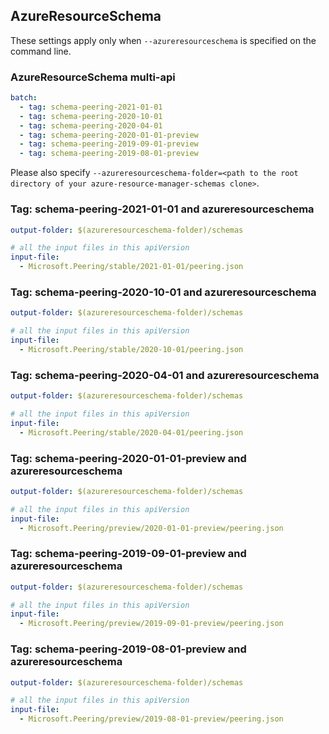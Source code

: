 ## AzureResourceSchema

These settings apply only when `--azureresourceschema` is specified on the command line.

### AzureResourceSchema multi-api

``` yaml $(azureresourceschema) && $(multiapi)
batch:
  - tag: schema-peering-2021-01-01
  - tag: schema-peering-2020-10-01
  - tag: schema-peering-2020-04-01
  - tag: schema-peering-2020-01-01-preview
  - tag: schema-peering-2019-09-01-preview
  - tag: schema-peering-2019-08-01-preview

```

Please also specify `--azureresourceschema-folder=<path to the root directory of your azure-resource-manager-schemas clone>`.

### Tag: schema-peering-2021-01-01 and azureresourceschema

``` yaml $(tag) == 'schema-peering-2021-01-01' && $(azureresourceschema)
output-folder: $(azureresourceschema-folder)/schemas

# all the input files in this apiVersion
input-file:
  - Microsoft.Peering/stable/2021-01-01/peering.json

```

### Tag: schema-peering-2020-10-01 and azureresourceschema

``` yaml $(tag) == 'schema-peering-2020-10-01' && $(azureresourceschema)
output-folder: $(azureresourceschema-folder)/schemas

# all the input files in this apiVersion
input-file:
  - Microsoft.Peering/stable/2020-10-01/peering.json

```

### Tag: schema-peering-2020-04-01 and azureresourceschema

``` yaml $(tag) == 'schema-peering-2020-04-01' && $(azureresourceschema)
output-folder: $(azureresourceschema-folder)/schemas

# all the input files in this apiVersion
input-file:
  - Microsoft.Peering/stable/2020-04-01/peering.json

```

### Tag: schema-peering-2020-01-01-preview and azureresourceschema

``` yaml $(tag) == 'schema-peering-2020-01-01-preview' && $(azureresourceschema)
output-folder: $(azureresourceschema-folder)/schemas

# all the input files in this apiVersion
input-file:
  - Microsoft.Peering/preview/2020-01-01-preview/peering.json

```

### Tag: schema-peering-2019-09-01-preview and azureresourceschema

``` yaml $(tag) == 'schema-peering-2019-09-01-preview' && $(azureresourceschema)
output-folder: $(azureresourceschema-folder)/schemas

# all the input files in this apiVersion
input-file:
  - Microsoft.Peering/preview/2019-09-01-preview/peering.json

```

### Tag: schema-peering-2019-08-01-preview and azureresourceschema

``` yaml $(tag) == 'schema-peering-2019-08-01-preview' && $(azureresourceschema)
output-folder: $(azureresourceschema-folder)/schemas

# all the input files in this apiVersion
input-file:
  - Microsoft.Peering/preview/2019-08-01-preview/peering.json

```
